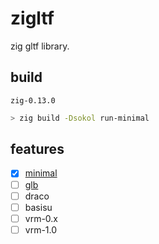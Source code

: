 # zigltf

zig gltf library.

## build

`zig-0.13.0`

```sh
> zig build -Dsokol run-minimal
```

## features

- [x] [minimal](https://github.khronos.org/glTF-Tutorials/gltfTutorial/gltfTutorial_003_MinimalGltfFile.html)
- [ ] [glb](https://github.com/KhronosGroup/glTF-Sample-Assets/tree/main/Models/CesiumMilkTruck/glTF-Binary)
- [ ] draco
- [ ] basisu
- [ ] vrm-0.x
- [ ] vrm-1.0
